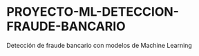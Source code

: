 # PROYECTO-ML-DETECCION-FRAUDE-BANCARIO
Detección de fraude bancario con modelos de Machine Learning
